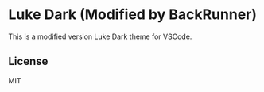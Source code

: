 # Luke Dark (Modified by BackRunner)

This is a modified version Luke Dark theme for VSCode.

## License

MIT
